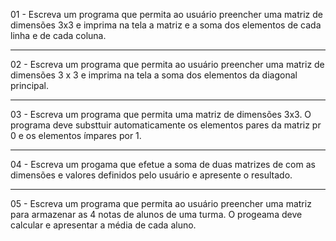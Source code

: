 01 - Escreva um programa que permita ao usuário preencher uma matriz de dimensões 3x3 e imprima na tela a matriz e a soma dos elementos de cada linha e de cada coluna. 

---

02 - Escreva um programa que permita ao usuário preencher uma matriz de dimensões 3 x 3 e imprima na tela a soma dos elementos da diagonal principal.

---

03 - Escreva um programa que permita uma matriz de dimensões 3x3. O programa deve substtuir automaticamente os elementos pares da matriz pr 0 e os elementos ímpares por 1. 

---

04 - Escreva um progama que efetue a soma de duas matrizes de com as dimensões e valores definidos pelo usuário e apresente o resultado. 

---

05 - Escreva um programa que permita ao usuário preencher uma matriz para armazenar as 4 notas de alunos de uma turma. O progeama deve calcular e apresentar a média de cada aluno. 